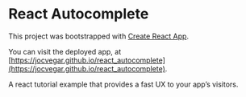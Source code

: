 # React Autocomplete

This project was bootstrapped with [Create React App](https://github.com/facebook/create-react-app).

You can visit the deployed app, at [https://jocvegar.github.io/react_autocomplete](https://jocvegar.github.io/react_autocomplete).

A react tutorial example that provides a fast UX to your app’s visitors.
